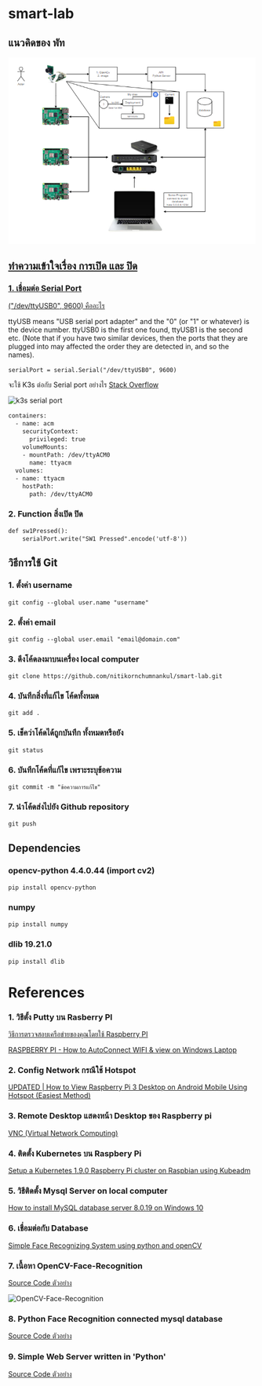 # smart-lab
## แนวคิดของ พัท
![แนวคิดของ พัท](https://github.com/nitikornchumnankul/smart-lab/blob/main/idea.png)

## [ทำความเข้าใจเรื่อง การเปิด และ ปิด](https://github.com/nitikornchumnankul/smart-lab/blob/main/Face_DLIB/Face_DLIB.py)
### [1. เชื่อมต่อ Serial Port](https://www.raspberrypi.org/forums/viewtopic.php?t=64968) 
[("/dev/ttyUSB0", 9600) คืออะไร](https://www.youtube.com/watch?v=iyQgmmtIAXQ)

ttyUSB means "USB serial port adapter" and the "0" (or "1" or whatever) is the device number. ttyUSB0 is the first one found, ttyUSB1 is the second etc. (Note that if you have two similar devices, then the ports that they are plugged into may affected the order they are detected in, and so the names).

```
serialPort = serial.Serial("/dev/ttyUSB0", 9600) 
```
จะใช้ K3s ต่อกับ Serial port อย่างไร [Stack Overflow](https://stackoverflow.com/questions/57818941/kubernetes-pod-serial-communication-problem)

![k3s serial port](https://i.imgur.com/RHhlD4S.png)

```
containers:
  - name: acm
    securityContext:
      privileged: true
    volumeMounts:
    - mountPath: /dev/ttyACM0
      name: ttyacm
  volumes:
  - name: ttyacm
    hostPath:
      path: /dev/ttyACM0
```

### 2. Function สิ่งเปิด ปิด
```
def sw1Pressed():
    serialPort.write("SW1 Pressed".encode('utf-8'))
```

## วิธีการใช้ Git
### 1. ตั้งค่า username
```
git config --global user.name "username"
```
### 2. ตั้งค่า email
```
git config --global user.email "email@domain.com"
```
### 3. ดึงโค้ดลงมาบนเครื่อง local computer
```
git clone https://github.com/nitikornchumnankul/smart-lab.git
```
### 4. บันทึกสิ่งที่แก้ไข โค้ดทั้งหมด
```
git add .
```
### 5. เช็คว่าโค้ดได้ถูกบันทึก ทั้งหมดหรือยัง
```
git status
```
### 6. บันทึกโค้ดที่แก้ไข เพราะระบุข้อความ
```
git commit -m "ข้อความการแก้ไข"
```
### 7. นำโค้ดส่งไปยัง Github repository
```
git push
```
## Dependencies

### opencv-python 4.4.0.44 (import cv2)
```
pip install opencv-python
```
### numpy
```
pip install numpy
```
### dlib 19.21.0
```
pip install dlib
```

# References

### 1. วิธีตั้ง Putty บน Rasberry PI
 
[วิธีการตรวจสอบเครือข่ายของคุณโดยใช้ Raspberry PI](https://www.youtube.com/watch?v=zy9xis0IrpM)

[RASPBERRY PI - How to AutoConnect WIFI & view on Windows Laptop](https://www.youtube.com/watch?v=Z2Pjy7zpWZk)

### 2. Config Network กรณีใช้ Hotspot

[UPDATED | How to View Raspberry Pi 3 Desktop on Android Mobile Using Hotspot (Easiest Method)](https://www.youtube.com/watch?v=jHvJ-7lIyRSs)

### 3. Remote Desktop แสดงหน้า Desktop ของ Raspberry pi

[VNC (Virtual Network Computing)](https://www.raspberrypi.org/documentation/remote-access/vnc/)

### 4. ติดตั้ง Kubernetes บน Raspbery Pi

[Setup a Kubernetes 1.9.0 Raspberry Pi cluster on Raspbian using Kubeadm](https://kubecloud.io/setup-a-kubernetes-1-9-0-raspberry-pi-cluster-on-raspbian-using-kubeadm-f8b3b85bc2d1)
### 5. วิธีติดตั้ง Mysql Server on local computer
[How to install MySQL database server 8.0.19 on Windows 10](https://www.sqlshack.com/how-to-install-mysql-database-server-8-0-19-on-windows-10/)

### 6. เชื่อมต่อกับ Database
[Simple Face Recognizing System using python and openCV](https://dev.to/pranay749254/simple-face-recognizing-system-using-python-and-opencv)

### 7. เนื้อหา OpenCV-Face-Recognition
[Source Code ตัวอย่าง](https://github.com/Mjrovai/OpenCV-Face-Recognition)

![OpenCV-Face-Recognition](https://github.com/Mjrovai/OpenCV-Face-Recognition/raw/master/FaceRecogBlock.png?raw=true)

### 8. Python Face Recognition connected mysql database

[Source Code ตัวอย่าง](https://github.com/wilztan/PythonFaceRecognition)

### 9. Simple Web Server written in 'Python'
[Source Code ตัวอย่าง](https://github.com/robertshand/python-hello-world)


